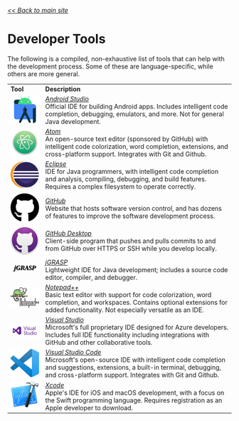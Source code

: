 <a href="..">&lt;&lt; Back to main site</a>

# Developer Tools

The following is a compiled, non-exhaustive list of tools that can help with the development process.  Some of these are language-specific, while others are more general.

<style>
a {
  font-style: italic;
}
</style>

<table>
  <tr>
    <td><b>Tool</b></td>
    <td><b>Description</b></td>
  </tr>
  <tr>
    <td><img src="logos/AndroidStudio.png" width="150"/></td>
    <td><a href="https://developer.android.com/studio/">Android Studio</a><br/>
    Official IDE for building Android apps.  Includes intelligent code completion, debugging, emulators, and more.  Not for general Java development.</td>
  </tr>
  <tr>
    <td><img src="logos/Atom.png" width="150"/></td>
    <td><a href="https://atom.io">Atom</a><br/>
    An open-source text editor (sponsored by GitHub) with intelligent code colorization, word completion, extensions, and cross-platform support.  Integrates with Git and Github.</td>
  </tr>
  <tr>
    <td><img src="logos/Eclipse.png" width="150"/></td>
    <td><a href="https://www.eclipse.org/downloads/packages/">Eclipse</a><br/>
    IDE for Java programmers, with intelligent code completion and analysis, compiling, debugging, and build features.  Requires a complex filesystem to operate correctly.</td>
  </tr>
  <tr>
    <td><img src="logos/GitHub.png" width="150"/></td>
    <td><a href="https://github.com/">GitHub</a><br/>
    Website that hosts software version control, and has dozens of features to improve the software development process.</td>
  </tr>
  <tr>
    <td><img src="logos/GitHubDesktop.png" width="150"/></td>
    <td><a href="https://desktop.github.com/">GitHub Desktop</a><br/>
    Client-side program that pushes and pulls commits to and from GitHub over HTTPS or SSH while you develop locally.</td>
  </tr>
  <tr>
    <td><img src="logos/jGRASP.png" width="150"/></td>
    <td><a href="https://www.jgrasp.org/">jGRASP</a><br/>
    Lightweight IDE for Java development; includes a source code editor, compiler, and debugger.</td>
  </tr>
  <tr>
    <td><img src="logos/Notepad++.png" width="150"/></td>
    <td><a href="https://notepad-plus-plus.org/">Notepad++</a><br/>
    Basic text editor with support for code colorization, word completion, and workspaces.  Contains optional extensions for added functionality.  Not especially versatile as an IDE.</td>
  </tr>
  <tr>
    <td><img src="logos/VisualStudio.png" width="150"/></td>
    <td><a href="https://visualstudio.microsoft.com/">Visual Studio</a><br/>
    Microsoft's full proprietary IDE designed for Azure developers.  Includes full IDE functionality including integrations with GitHub and other collaborative tools.</td>
  </tr>
  <tr>
    <td><img src="logos/VisualStudioCode.png" width="150"/></td>
    <td><a href="https://code.visualstudio.com/">Visual Studio Code</a><br/>
    Microsoft's open-source IDE with intelligent code completion and suggestions, extensions, a built-in terminal, debugging, and cross-platform support.  Integrates with Git and Github.</td>
  </tr>
  <tr>
    <td><img src="logos/Xcode.png" width="150"/></td>
    <td><a href="https://developer.apple.com/xcode/">Xcode</a><br/>
    Apple's IDE for iOS and macOS development, with a focus on the Swift programming language.  Requires registration as an Apple developer to download.</td>
  </tr>
</table>

